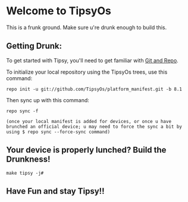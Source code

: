Welcome to TipsyOs
===================

This is a frunk ground. Make sure u're drunk enough to build this.

Getting Drunk:
---------------

To get started with Tipsy, you'll need to get familiar with
[Git and Repo](http://source.android.com/download/using-repo).

To initialize your local repository using the TipsyOs trees, use this command:


	repo init -u git://github.com/TipsyOs/platform_manifest.git -b 8.1


Then sync up with this command:

	repo sync -f

	(once your local manifest is added for devices, or once u have brunched an official device; u may need to force the sync a bit by using $ repo sync --force-sync command)


Your device is properly lunched? Build the Drunkness!
-----------------------------------------------------
```
make tipsy -j#
```
Have Fun and stay Tipsy!!
-----------------------
